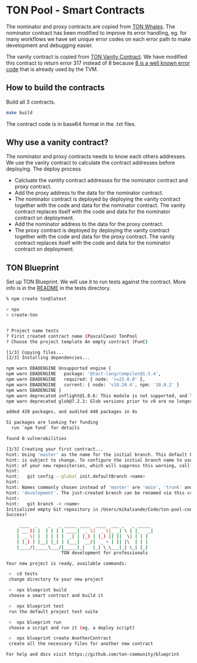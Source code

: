 # TON Pool - Smart Contracts

The nominator and proxy contracts are copied from [TON Whales](https://github.com/tonwhales/ton-nominators).
The nominator contract has been modified to improve its error handling, eg. for many workflows we have
set unique error codes on each error path to make development and debugging easier.

The vanity contract is copied from [TON Vanity Contract](https://github.com/ton-community/vanity-contract).
We have modified this contract to return error 317 instead of 8 because [8 is a well known error code](https://docs.ton.org/v3/documentation/tvm/tvm-exit-codes)
that is already used by the TVM.

## How to build the contracts

Build all 3 contracts.

```bash
make build
```

The contract code is in base64 format in the .txt files.

## Why use a vanity contract?

The nominator and proxy contracts needs to know each others addresses. We use the vanity contract to
calculate the contract addresses before deploying. The deploy process

- Calcluate the vantity contract addresses for the nominator contract and proxy contract.
- Add the proxy address to the data for the nominator contract.
- The nominator contract is deployed by deploying the vanity contract together with the code and data for the nominator contract.
  The vanity contract replaces itself with the code and data for the nominator contract on deployment.
- Add the nominator address to the data for the proxy contract.
- The proxy contract is deployed by deploying the vanity contract together with the code and data for the proxy contract.
  The vanity contract replaces itself with the code and data for the nominator contract on deployment.

## TON Blueprint

Set up TON Blueprint. We will use it to run tests against the contract. More info
is in the [README](tests/README.md) in the tests directory.

```bash
% npm create ton@latest

> npx
> create-ton


? Project name tests
? First created contract name (PascalCase) TonPool
? Choose the project template An empty contract (FunC)

[1/3] Copying files...
[2/3] Installing dependencies...

npm warn EBADENGINE Unsupported engine {
npm warn EBADENGINE   package: '@tact-lang/compiler@1.5.4',
npm warn EBADENGINE   required: { node: '>=22.0.0' },
npm warn EBADENGINE   current: { node: 'v18.20.4', npm: '10.8.2' }
npm warn EBADENGINE }
npm warn deprecated inflight@1.0.6: This module is not supported, and leaks memory. Do not use it. Check out lru-cache if you want a good and tested way to coalesce async requests by a key value, which is much more comprehensive and powerful.
npm warn deprecated glob@7.2.3: Glob versions prior to v9 are no longer supported

added 439 packages, and audited 440 packages in 4s

51 packages are looking for funding
  run `npm fund` for details

found 0 vulnerabilities

[3/3] Creating your first contract...
hint: Using 'master' as the name for the initial branch. This default branch name
hint: is subject to change. To configure the initial branch name to use in all
hint: of your new repositories, which will suppress this warning, call:
hint:
hint: 	git config --global init.defaultBranch <name>
hint:
hint: Names commonly chosen instead of 'master' are 'main', 'trunk' and
hint: 'development'. The just-created branch can be renamed via this command:
hint:
hint: 	git branch -m <name>
Initialized empty Git repository in /Users/mikalsande/Code/ton-pool-contracts/tests/.git/
Success!

     ____  _    _   _ _____ ____  ____  ___ _   _ _____
    | __ )| |  | | | | ____|  _ \|  _ \|_ _| \ | |_   _|
    |  _ \| |  | | | |  _| | |_) | |_) || ||  \| | | |
    | |_) | |__| |_| | |___|  __/|  _ < | || |\  | | |
    |____/|_____\___/|_____|_|   |_| \_\___|_| \_| |_|
                     TON development for professionals

Your new project is ready, available commands:

 >  cd tests
 change directory to your new project

 >  npx blueprint build
 choose a smart contract and build it

 >  npx blueprint test
 run the default project test suite

 >  npx blueprint run
 choose a script and run it (eg. a deploy script)

 >  npx blueprint create AnotherContract
 create all the necessary files for another new contract

For help and docs visit https://github.com/ton-community/blueprint
```
